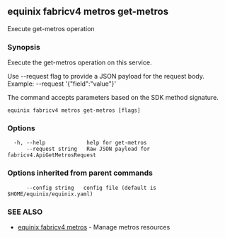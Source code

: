 ## equinix fabricv4 metros get-metros

Execute get-metros operation

### Synopsis

Execute the get-metros operation on this service.

Use --request flag to provide a JSON payload for the request body.
Example: --request '{"field":"value"}'

The command accepts parameters based on the SDK method signature.

```
equinix fabricv4 metros get-metros [flags]
```

### Options

```
  -h, --help             help for get-metros
      --request string   Raw JSON payload for fabricv4.ApiGetMetrosRequest
```

### Options inherited from parent commands

```
      --config string   config file (default is $HOME/equinix/equinix.yaml)
```

### SEE ALSO

* [equinix fabricv4 metros](equinix_fabricv4_metros.md)	 - Manage metros resources

